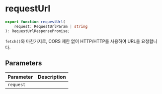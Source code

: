 # requestUrl

```ts
export function requestUrl(
    request: RequestUrlParam | string
): RequestUrlResponsePromise;
```

`fetch()`와 마찬가지로, CORS 제한 없이 HTTP/HTTP를 사용하여 URL을 요청합니다.

## Parameters

| Parameter | Description |
| --------- | ----------- |
| `request` |             |
